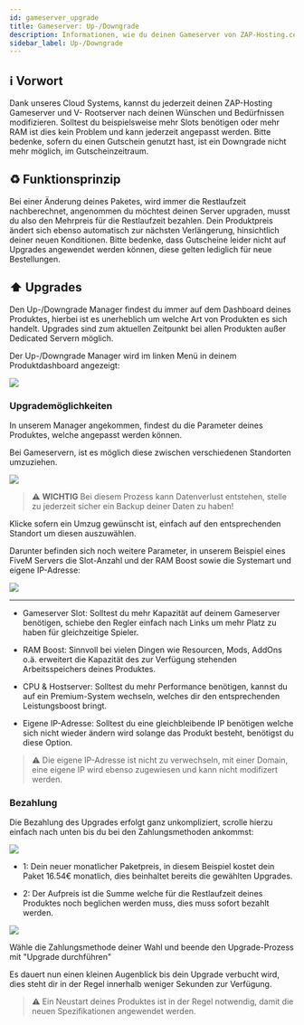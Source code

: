 ```yaml
---
id: gameserver_upgrade
title: Gameserver: Up-/Downgrade
description: Informationen, wie du deinen Gameserver von ZAP-Hosting.com Up-/Downgraden kannst. - ZAP-Hosting.com Dokumentationen
sidebar_label: Up-/Downgrade
---
```


## ℹ️ Vorwort

Dank unseres Cloud Systems, kannst du jederzeit deinen ZAP-Hosting Gameserver und V- Rootserver nach deinen Wünschen und Bedürfnissen modifizieren.
Solltest du beispielsweise mehr Slots benötigen oder mehr RAM ist dies kein Problem und kann jederzeit angepasst werden.
Bitte bedenke, sofern du einen Gutschein genutzt hast, ist ein Downgrade nicht mehr möglich, im Gutscheinzeitraum.

## ♻️ Funktionsprinzip

Bei einer Änderung deines Paketes, wird immer die Restlaufzeit nachberechnet, angenommen du möchtest deinen Server upgraden, musst du also den Mehrpreis für die Restlaufzeit bezahlen.
Dein Produktpreis ändert sich ebenso automatisch zur nächsten Verlängerung, hinsichtlich deiner neuen Konditionen.
Bitte bedenke, dass Gutscheine leider nicht auf Upgrades angewendet werden können, diese gelten lediglich für neue Bestellungen.

## ⬆️ Upgrades

Den Up-/Downgrade Manager findest du immer auf dem Dashboard deines Produktes, hierbei ist es unerheblich um welche Art von Produkten es sich handelt.
Upgrades sind zum aktuellen Zeitpunkt bei allen Produkten außer Dedicated Servern möglich.

Der Up-/Downgrade Manager wird im linken Menü in deinem Produktdashboard angezeigt:

![](https://screensaver01.zap-hosting.com/index.php/s/zDo2Yt2EoWffGYa/preview)

### Upgrademöglichkeiten

In unserem Manager angekommen, findest du die Parameter deines Produktes, welche angepasst werden können.

Bei Gameservern, ist es möglich diese zwischen verschiedenen Standorten umzuziehen.

![](https://screensaver01.zap-hosting.com/index.php/s/3LEYbP8xdEGw6ck/preview)

> ⚠️ **WICHTIG** Bei diesem Prozess kann Datenverlust entstehen, stelle zu jederzeit sicher ein Backup deiner Daten zu haben!

Klicke sofern ein Umzug gewünscht ist, einfach auf den entsprechenden Standort um diesen auszuwählen.

Darunter befinden sich noch weitere Parameter, in unserem Beispiel eines FiveM Servers die Slot-Anzahl und der RAM Boost sowie die Systemart und eigene IP-Adresse:

![](https://screensaver01.zap-hosting.com/index.php/s/Z3gPabbGjwQbbrK/preview)

*** 

* Gameserver Slot: Solltest du mehr Kapazität auf deinem Gameserver benötigen, schiebe den Regler einfach nach Links um mehr Platz zu haben für gleichzeitige Spieler.

* RAM Boost: Sinnvoll bei vielen Dingen wie Resourcen, Mods, AddOns o.ä. erweitert die Kapazität des zur Verfügung stehenden Arbeitsspeichers deines Produktes.

* CPU & Hostserver: Solltest du mehr Performance benötigen, kannst du auf ein Premium-System wechseln, welches dir den entsprechenden Leistungsboost bringt.

* Eigene IP-Adresse: Solltest du eine gleichbleibende IP benötigen welche sich nicht wieder ändern wird solange das Produkt besteht, benötigst du diese Option.

> ⚠ Die eigene IP-Adresse ist nicht zu verwechseln, mit einer Domain, eine eigene IP wird ebenso zugewiesen und kann nicht modifizert werden.

### Bezahlung

Die Bezahlung des Upgrades erfolgt ganz unkompliziert, scrolle hierzu einfach nach unten bis du bei den Zahlungsmethoden ankommst:

![](https://screensaver01.zap-hosting.com/index.php/s/Ak2FcpgYdbkBsJY/preview)

* 1: Dein neuer monatlicher Paketpreis, in diesem Beispiel kostet dein Paket 16.54€ monatlich, dies beinhaltet bereits die gewählten Upgrades.

* 2: Der Aufpreis ist die Summe welche für die Restlaufzeit deines Produktes noch beglichen werden muss, dies muss sofort bezahlt werden.

![](https://screensaver01.zap-hosting.com/index.php/s/ZMpgwWkRH3JA5Hb/preview)

Wähle die Zahlungsmethode deiner Wahl und beende den Upgrade-Prozess mit "Upgrade durchführen"

Es dauert nun einen kleinen Augenblick bis dein Upgrade verbucht wird, dies steht dir in der Regel innerhalb weniger Sekunden zur Verfügung.

> ⚠ Ein Neustart deines Produktes ist in der Regel notwendig, damit die neuen Spezifikationen angewendet werden.

